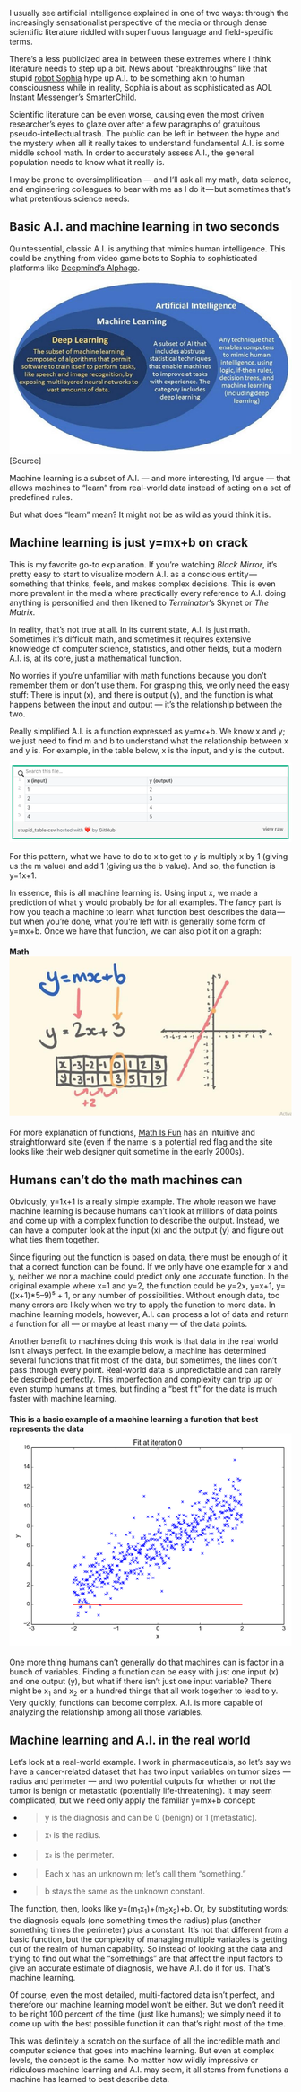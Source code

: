 I usually see artificial intelligence explained in one of two ways: through the increasingly sensationalist perspective of the media or through dense scientific literature riddled with superfluous language and field-specific terms.

There’s a less publicized area in between these extremes where I think literature needs to step up a bit. News about “breakthroughs” like that stupid [<span class="underline">robot Sophia</span>](https://www.hansonrobotics.com/sophia/) hype up A.I. to be something akin to human consciousness while in reality, Sophia is about as sophisticated as AOL Instant Messenger’s [<span class="underline">SmarterChild</span>](https://en.wikipedia.org/wiki/SmarterChild).

Scientific literature can be even worse, causing even the most driven researcher’s eyes to glaze over after a few paragraphs of gratuitous pseudo-intellectual trash. The public can be left in between the hype and the mystery when all it really takes to understand fundamental A.I. is some middle school math. In order to accurately assess A.I., the general population needs to know what it really is.

I may be prone to oversimplification — and I’ll ask all my math, data science, and engineering colleagues to bear with me as I do it — but sometimes that’s what pretentious science needs.

## Basic A.I. and machine learning in two seconds

Quintessential, classic A.I. is anything that mimics human intelligence. This could be anything from video game bots to Sophia to sophisticated platforms like [<span class="underline">Deepmind’s Alphago</span>](https://deepmind.com/research/alphago/).

![(https://geospatialmedia.s3.amazonaws.com/wp-content/uploads/2017/05/AAEAAQAAAAAAAAhPAAAAJDlkMWMwNTA1LTZkZjUtNDA5MS1hYT.jpg) (ignore deep learning — in this context it’s the same)](/images/name/media/image4.jpg)[<span class="underline">Source</span>]

Machine learning is a subset of A.I. — and more interesting, I’d argue — that allows machines to “learn” from real-world data instead of acting on a set of predefined rules.

But what does “learn” mean? It might not be as wild as you’d think it is.

## Machine learning is just y=mx+b on crack

This is my favorite go-to explanation. If you’re watching *Black Mirror*, it’s pretty easy to start to visualize modern A.I. as a conscious entity — something that thinks, feels, and makes complex decisions. This is even more prevalent in the media where practically every reference to A.I. doing anything is personified and then likened to *Terminator*’s Skynet or *The* *Matrix.*

In reality, that’s not true at all. In its current state, A.I. is just math. Sometimes it’s difficult math, and sometimes it requires extensive knowledge of computer science, statistics, and other fields, but a modern A.I. is, at its core, just a mathematical function.

No worries if you’re unfamiliar with math functions because you don’t remember them or don’t use them. For grasping this, we only need the easy stuff: There is input (x), and there is output (y), and the function is what happens between the input and output — it’s the relationship between the two.

Really simplified A.I. is a function expressed as y=mx+b. We know x and y; we just need to find m and b to understand what the relationship between x and y is. For example, in the table below, x is the input, and y is the output.

![](/images/name/media/image3.png)

For this pattern, what we have to do to x to get to y is multiply x by 1 (giving us the m value) and add 1 (giving us the b value). And so, the function is y=1x+1.

In essence, this is all machine learning is. Using input x, we made a prediction of what y would probably be for all examples. The fancy part is how you teach a machine to learn what function best describes the data — but when you’re done, what you’re left with is generally some form of y=mx+b. Once we have that function, we can also plot it on a graph:

#### <span class="underline">Math</span>![](/images/name/media/image2.jpg)

For more explanation of functions, [<span class="underline">Math Is Fun</span>](https://www.mathsisfun.com/sets/function.html) has an intuitive and straightforward site (even if the name is a potential red flag and the site looks like their web designer quit sometime in the early 2000s).

## Humans can’t do the math machines can

Obviously, y=1x+1 is a really simple example. The whole reason we have machine learning is because humans can’t look at millions of data points and come up with a complex function to describe the output. Instead, we can have a computer look at the input (x) and the output (y) and figure out what ties them together.

Since figuring out the function is based on data, there must be enough of it that a correct function can be found. If we only have one example for x and y, neither we nor a machine could predict only one accurate function. In the original example where x=1 and y=2, the function could be y=2x, y=x+1, y=((x+1)\*5–9)⁵ + 1, or any number of possibilities. Without enough data, too many errors are likely when we try to apply the function to more data. In machine learning models, however, A.I. can process a lot of data and return a function for all — or maybe at least many — of the data points.

Another benefit to machines doing this work is that data in the real world isn’t always perfect. In the example below, a machine has determined several functions that fit most of the data, but sometimes, the lines don’t pass through every point. Real-world data is unpredictable and can rarely be described perfectly. This imperfection and complexity can trip up or even stump humans at times, but finding a “best fit” for the data is much faster with machine learning.

#### <span class="underline">This is a basic example of a machine learning a function that best represents the data</span>![](/images/name/media/image1.gif)

One more thing humans can’t generally do that machines can is factor in a bunch of variables. Finding a function can be easy with just one input (x) and one output (y), but what if there isn’t just one input variable? There might be x<sub>1</sub> and x<sub>2</sub> or a hundred things that all work together to lead to y. Very quickly, functions can become complex. A.I. is more capable of analyzing the relationship among all those variables.

## Machine learning and A.I. in the real world

Let’s look at a real-world example. I work in pharmaceuticals, so let’s say we have a cancer-related dataset that has two input variables on tumor sizes — radius and perimeter — and two potential outputs for whether or not the tumor is benign or metastatic (potentially life-threatening). It may seem complicated, but we need only apply the familiar y=mx+b concept:

  - > y is the diagnosis and can be 0 (benign) or 1 (metastatic).

  - > x<sub>¹</sub> is the radius.

  - > x<sub>²</sub> is the perimeter.

  - > Each x has an unknown m; let’s call them “something.”

  - > b stays the same as the unknown constant.

The function, then, looks like y=(m<sub>1</sub>x<sub>1</sub>)+(m<sub>2</sub>x<sub>2</sub>)+b. Or, by substituting words: the diagnosis equals (one something times the radius) plus (another something times the perimeter) plus a constant. It’s not that different from a basic function, but the complexity of managing multiple variables is getting out of the realm of human capability. So instead of looking at the data and trying to find out what the “somethings” are that affect the input factors to give an accurate estimate of diagnosis, we have A.I. do it for us. That’s machine learning.

Of course, even the most detailed, multi-factored data isn’t perfect, and therefore our machine learning model won’t be either. But we don’t need it to be right 100 percent of the time (just like humans); we simply need it to come up with the best possible function it can that’s right most of the time.

This was definitely a scratch on the surface of all the incredible math and computer science that goes into machine learning. But even at complex levels, the concept is the same. No matter how wildly impressive or ridiculous machine learning and A.I. may seem, it all stems from functions a machine has learned to best describe data.
